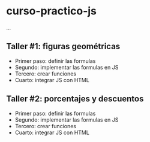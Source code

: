 # curso-practico-js

...

## Taller #1: figuras geométricas

- Primer paso: definir las formulas
- Segundo: implementar las formulas en JS
- Tercero: crear funciones
- Cuarto: integrar JS con HTML

## Taller #2: porcentajes y descuentos

- Primer paso: definir las formulas
- Segundo: implementar las formulas en JS
- Tercero: crear funciones
- Cuarto: integrar JS con HTML